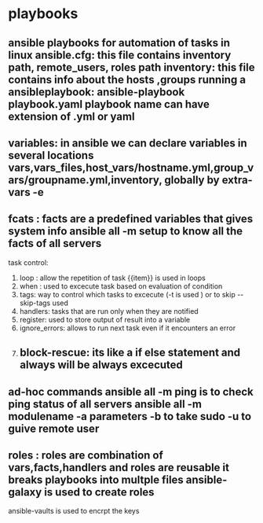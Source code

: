 # playbooks
ansible playbooks for automation of tasks in linux 
ansible.cfg: this file contains inventory path, remote_users, roles path
inventory: this file contains info about the hosts ,groups
running a ansibleplaybook:
ansible-playbook playbook.yaml
playbook name can have extension of .yml or yaml
---------------------------------------------------
variables:
in ansible we can declare variables in several locations 
vars,vars_files,host_vars/hostname.yml,group_vars/groupname.yml,inventory, globally by extra-vars -e
------------------------------------------------------
fcats : facts are a predefined variables that gives system info
ansible all -m setup to know all the facts of all servers
-------------------------------------------------------
task control:
1. loop : allow the repetition of task {{item}} is used in loops
2. when : used to excecute task based on evaluation of condition
3. tags: way to control which tasks to excecute (-t is used ) or to skip --skip-tags used
4. handlers: tasks that are run only when they are notified
5. register: used to store output of result into a variable
6. ignore_errors: allows to run next task even if it encounters an error
7. block-rescue: its like a if else statement and always will be always excecuted
   ------------------------------------------------------
ad-hoc commands 
ansible all -m ping is to check ping status of all servers
ansible all -m modulename -a parameters -b to take sudo -u to guive remote user
-------------------------------------------------------
roles :
roles are combination of vars,facts,handlers and roles are reusable
it breaks playbooks into multple files 
ansible-galaxy is used to create roles
-----------------------------------------------------------
ansible-vaults is used to encrpt the keys 
